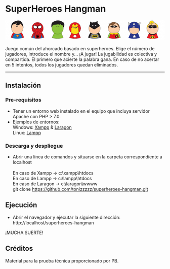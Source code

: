 # SuperHeroes Hangman

<div align="center">
        <img
            alt="SuperHeroes Hangman"
            src="https://github.com/tonizzzzz/superheroes-hangman/blob/main/src/img/header.png?raw=true"
            />
</div>
<br />
Juego común del ahorcado basado en superheroes. 
Elige el número de jugadores, introduce el nombre y... ¡A jugar!
La jugabilidad es colectiva y compartida.
El primero que acierte la palabra gana.
En caso de no acertar en 5 intentos, todos los jugadores quedan eliminados.

---

## Instalación

### Pre-requisitos

- Tener un entorno web instalado en el equipo que incluya servidor Apache con PHP > 7.0.<br>
- Ejemplos de entornos:<br>
Windows: [Xampp](https://www.apachefriends.org/es/index.html) & [Laragon](https://laragon.org)<br>
Linux: [Lampp](https://www.apachefriends.org/es/download.html)<br>


### Descarga y despliegue

- Abrir una linea de comandos y situarse en la carpeta correspondiente a localhost<br><br>
En caso de Xampp -> c:\xampp\htdocs<br>
En caso de Lampp -> c:\lampp\htdocs<br>
En caso de Laragon -> c:\laragon\wwww<br>
    git clone https://github.com/tonizzzzz/superheroes-hangman.git

## Ejecución

- Abrir el navegador y ejecutar la siguiente dirección:<br>
    http://localhost/superheroes-hangman

¡MUCHA SUERTE!

## Créditos

Material para la prueba técnica proporcionado por PB.
